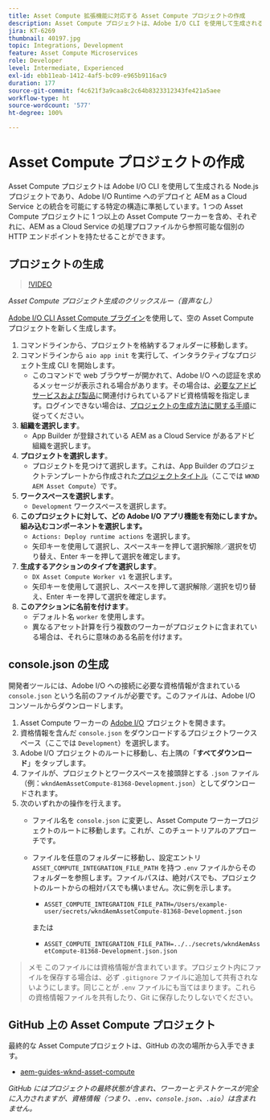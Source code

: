 ```yaml
---
title: Asset Compute 拡張機能に対応する Asset Compute プロジェクトの作成
description: Asset Compute プロジェクトは、Adobe I/O CLI を使用して生成される Node.js プロジェクトであり、Adobe I/O Runtime へのデプロイと AEM as a Cloud Service との統合を可能にする特定の構造に準拠しています。
jira: KT-6269
thumbnail: 40197.jpg
topic: Integrations, Development
feature: Asset Compute Microservices
role: Developer
level: Intermediate, Experienced
exl-id: ebb11eab-1412-4af5-bc09-e965b9116ac9
duration: 177
source-git-commit: f4c621f3a9caa8c2c64b8323312343fe421a5aee
workflow-type: ht
source-wordcount: '577'
ht-degree: 100%

---
```


# Asset Compute プロジェクトの作成

Asset Compute プロジェクトは Adobe I/O CLI を使用して生成される Node.js プロジェクトであり、Adobe I/O Runtime へのデプロイと AEM as a Cloud Service との統合を可能にする特定の構造に準拠しています。1 つの Asset Compute プロジェクトに 1 つ以上の Asset Compute ワーカーを含め、それぞれに、AEM as a Cloud Service の処理プロファイルから参照可能な個別の HTTP エンドポイントを持たせることができます。

## プロジェクトの生成

>[!VIDEO](https://video.tv.adobe.com/v/40197?quality=12&learn=on)

_Asset Compute プロジェクト生成のクリックスルー（音声なし）_

[Adobe I/O CLI Asset Compute プラグイン](../set-up/development-environment.md#aio-cli)を使用して、空の Asset Compute プロジェクトを新しく生成します。

1. コマンドラインから、プロジェクトを格納するフォルダーに移動します。
1. コマンドラインから `aio app init` を実行して、インタラクティブなプロジェクト生成 CLI を開始します。
   + このコマンドで web ブラウザーが開かれて、Adobe I/O への認証を求めるメッセージが表示される場合があります。その場合は、[必要なアドビサービスおよび製品](../set-up/accounts-and-services.md)に関連付けられているアドビ資格情報を指定します。ログインできない場合は、[プロジェクトの生成方法に関する手順](https://developer.adobe.com/app-builder/docs/getting_started/first_app/#42-developer-is-not-logged-in-as-enterprise-organization-user)に従ってください。
1. __組織を選択します__。
   + App Builder が登録されている AEM as a Cloud Service があるアドビ組織を選択します。
1. __プロジェクトを選択します__。
   + プロジェクトを見つけて選択します。これは、App Builder のプロジェクトテンプレートから作成された[プロジェクトタイトル](../set-up/app-builder.md)（ここでは `WKND AEM Asset Compute`）です。
1. __ワークスペースを選択します__。
   + `Development` ワークスペースを選択します。
1. __このプロジェクトに対して、どの Adobe I/O アプリ機能を有効にしますか。組み込むコンポーネントを選択します。__
   + `Actions: Deploy runtime actions` を選択します。
   + 矢印キーを使用して選択し、スペースキーを押して選択解除／選択を切り替え、Enter キーを押して選択を確定します。
1. __生成するアクションのタイプを選択します__。
   + `DX Asset Compute Worker v1` を選択します。
   + 矢印キーを使用して選択し、スペースを押して選択解除／選択を切り替え、Enter キーを押して選択を確定します。
1. __このアクションに名前を付けます__。
   + デフォルト名 `worker` を使用します。
   + 異なるアセット計算を行う複数のワーカーがプロジェクトに含まれている場合は、それらに意味のある名前を付けます。

## console.json の生成

開発者ツールには、Adobe I/O への接続に必要な資格情報が含まれている `console.json` という名前のファイルが必要です。このファイルは、Adobe I/O コンソールからダウンロードします。

1. Asset Compute ワーカーの [Adobe I/O](https://console.adobe.io) プロジェクトを開きます。
1. 資格情報を含んだ `console.json` をダウンロードするプロジェクトワークスペース（ここでは `Development`）を選択します。
1. Adobe I/O プロジェクトのルートに移動し、右上隅の「__すべてダウンロード__」をタップします。
1. ファイルが、プロジェクトとワークスペースを接頭辞とする `.json` ファイル（例：`wkndAemAssetCompute-81368-Development.json`）としてダウンロードされます。
1. 次のいずれかの操作を行えます。
   + ファイル名を `console.json` に変更し、Asset Compute ワーカープロジェクトのルートに移動します。これが、このチュートリアルのアプローチです。
   + ファイルを任意のフォルダーに移動し、設定エントリ `ASSET_COMPUTE_INTEGRATION_FILE_PATH` を持つ `.env` ファイルからそのフォルダーを参照します。ファイルパスは、絶対パスでも、プロジェクトのルートからの相対パスでも構いません。次に例を示します。
      + `ASSET_COMPUTE_INTEGRATION_FILE_PATH=/Users/example-user/secrets/wkndAemAssetCompute-81368-Development.json`

     または
      + `ASSET_COMPUTE_INTEGRATION_FILE_PATH=../../secrets/wkndAemAssetCompute-81368-Development.json.json`

> メモ
> このファイルには資格情報が含まれています。プロジェクト内にファイルを保存する場合は、必ず `.gitignore` ファイルに追加して共有されないようにします。同じことが `.env` ファイルにも当てはまります。これらの資格情報ファイルを共有したり、Git に保存したりしないでください。

## GitHub 上の Asset Compute プロジェクト

最終的な Asset Computeプロジェクトは、GitHub の次の場所から入手できます。

+ [aem-guides-wknd-asset-compute](https://github.com/adobe/aem-guides-wknd-asset-compute)

_GitHub にはプロジェクトの最終状態が含まれ、ワーカーとテストケースが完全に入力されますが、資格情報（つまり、`.env`、`console.json`、`.aio`）は含まれません。_

